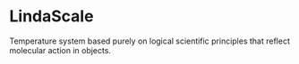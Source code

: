 # LindaScale
Temperature system based purely on logical scientific principles that reflect molecular action in objects.
